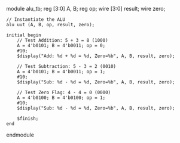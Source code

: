 module alu_tb;
    reg [3:0] A, B;
    reg op;
    wire [3:0] result;
    wire zero;

    // Instantiate the ALU
    alu uut (A, B, op, result, zero);

    initial begin
        // Test Addition: 5 + 3 = 8 (1000)
        A = 4'b0101; B = 4'b0011; op = 0;
        #10;
        $display("Add: %d + %d = %d, Zero=%b", A, B, result, zero);

        // Test Subtraction: 5 - 3 = 2 (0010)
        A = 4'b0101; B = 4'b0011; op = 1;
        #10;
        $display("Sub: %d - %d = %d, Zero=%b", A, B, result, zero);

        // Test Zero Flag: 4 - 4 = 0 (0000)
        A = 4'b0100; B = 4'b0100; op = 1;
        #10;
        $display("Sub: %d - %d = %d, Zero=%b", A, B, result, zero);

        $finish;
    end
endmodule
